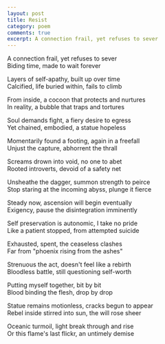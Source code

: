 ```yaml
---
layout: post
title: Resist
category: poem
comments: true
excerpt: A connection frail, yet refuses to sever
---
```


A connection frail, yet refuses to sever    
Biding time, made to wait forever  
  
Layers of self-apathy, built up over time    
Calcified, life buried within, fails to climb  
  
From inside, a cocoon that protects and nurtures    
In reality, a bubble that traps and tortures  
  
Soul demands fight, a fiery desire to egress    
Yet chained, embodied, a statue hopeless   
  
Momentarily found a footing, again in a freefall    
Unjust the capture, abhorrent the thrall   
  
Screams drown into void, no one to abet    
Rooted introverts, devoid of a safety net  
  
Unsheathe the dagger, summon strength to peirce  
Stop staring at the incoming abyss, plunge it fierce  
  
Steady now, ascension will begin eventually  
Exigency, pause the disintegration imminently  
  
Self preservation is autonomic, I take no pride  
Like a patient stopped, from attempted suicide  
  
Exhausted, spent, the ceaseless clashes  
Far from "phoenix rising from the ashes"  
  
Strenuous the act, doesn't feel like a rebirth  
Bloodless battle, still questioning self-worth  
  
Putting myself together, bit by bit  
Blood binding the flesh, drop by drop  
  
Statue remains motionless, cracks begun to appear  
Rebel inside stirred into sun, the will rose sheer  
  
Oceanic turmoil, light break through and rise  
Or this flame's last flickr, an untimely demise  